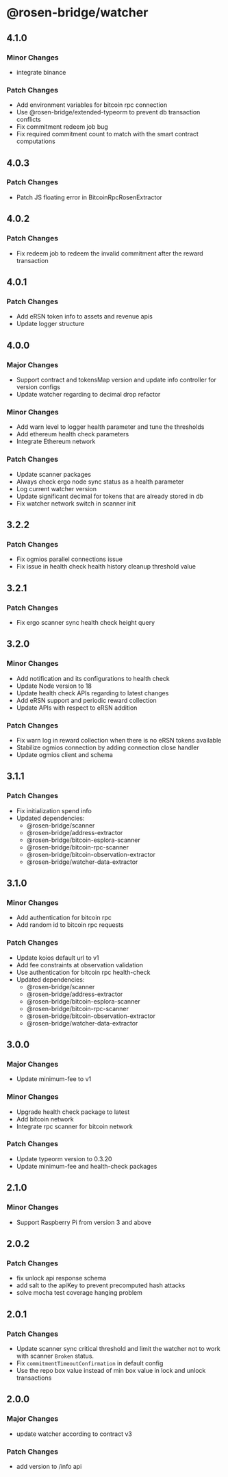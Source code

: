 # @rosen-bridge/watcher

## 4.1.0

### Minor Changes

- integrate binance

### Patch Changes

- Add environment variables for bitcoin rpc connection
- Use @rosen-bridge/extended-typeorm to prevent db transaction conflicts
- Fix commitment redeem job bug
- Fix required commitment count to match with the smart contract computations

## 4.0.3

### Patch Changes

- Patch JS floating error in BitcoinRpcRosenExtractor

## 4.0.2

### Patch Changes

- Fix redeem job to redeem the invalid commitment after the reward transaction

## 4.0.1

### Patch Changes

- Add eRSN token info to assets and revenue apis
- Update logger structure

## 4.0.0

### Major Changes

- Support contract and tokensMap version and update info controller for version configs
- Update watcher regarding to decimal drop refactor

### Minor Changes

- Add warn level to logger health parameter and tune the thresholds
- Add ethereum health check parameters
- Integrate Ethereum network

### Patch Changes

- Update scanner packages
- Always check ergo node sync status as a health parameter
- Log current watcher version
- Update significant decimal for tokens that are already stored in db
- Fix watcher network switch in scanner init

## 3.2.2

### Patch Changes

- Fix ogmios parallel connections issue
- Fix issue in health check health history cleanup threshold value

## 3.2.1

### Patch Changes

- Fix ergo scanner sync health check height query

## 3.2.0

### Minor Changes

- Add notification and its configurations to health check
- Update Node version to 18
- Update health check APIs regarding to latest changes
- Add eRSN support and periodic reward collection
- Update APIs with respect to eRSN addition

### Patch Changes

- Fix warn log in reward collection when there is no eRSN tokens available
- Stabilize ogmios connection by adding connection close handler
- Update ogmios client and schema

## 3.1.1

### Patch Changes

- Fix initialization spend info
- Updated dependencies:
  - @rosen-bridge/scanner
  - @rosen-bridge/address-extractor
  - @rosen-bridge/bitcoin-esplora-scanner
  - @rosen-bridge/bitcoin-rpc-scanner
  - @rosen-bridge/bitcoin-observation-extractor
  - @rosen-bridge/watcher-data-extractor

## 3.1.0

### Minor Changes

- Add authentication for bitcoin rpc
- Add random id to bitcoin rpc requests

### Patch Changes

- Update koios default url to v1
- Add fee constraints at observation validation
- Use authentication for bitcoin rpc health-check
- Updated dependencies:
  - @rosen-bridge/scanner
  - @rosen-bridge/address-extractor
  - @rosen-bridge/bitcoin-esplora-scanner
  - @rosen-bridge/bitcoin-rpc-scanner
  - @rosen-bridge/bitcoin-observation-extractor
  - @rosen-bridge/watcher-data-extractor

## 3.0.0

### Major Changes

- Update minimum-fee to v1

### Minor Changes

- Upgrade health check package to latest
- Add bitcoin network
- Integrate rpc scanner for bitcoin network

### Patch Changes

- Update typeorm version to 0.3.20
- Update minimum-fee and health-check packages

## 2.1.0

### Minor Changes

- Support Raspberry Pi from version 3 and above

## 2.0.2

### Patch Changes

- fix unlock api response schema
- add salt to the apiKey to prevent precomputed hash attacks
- solve mocha test coverage hanging problem

## 2.0.1

### Patch Changes

- Update scanner sync critical threshold and limit the watcher not to work with scanner `Broken` status.
- Fix `commitmentTimeoutConfirmation` in default config
- Use the repo box value instead of min box value in lock and unlock transactions

## 2.0.0

### Major Changes

- update watcher according to contract v3

### Patch Changes

- add version to /info api

